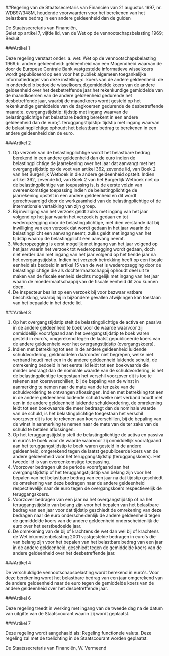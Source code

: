 <meta http-equiv='Content-Type' content='text/html; charset=utf-8' />

##Regeling van de Staatssecretaris van Financiën van 21 augustus 1997, nr. WDB97/348M, houdende voorwaarden voor het berekenen van het belastbare bedrag in een andere geldeenheid dan de gulden

De Staatssecretaris van Financiën,  
Gelet op artikel 7, vijfde lid, van de Wet op de vennootschapsbelasting 1969;
Besluit:     

###Artikel  1  

Deze regeling verstaat onder: a. wet: Wet op de vennootschapsbelasting 1969;b. andere geldeenheid: geldeenheid van een Mogendheid waarvan de door de Europese Centrale Bank vastgestelde informatieve wisselkoers wordt gepubliceerd op een voor het publiek algemeen toegankelijke informatiedrager van deze instelling;c. koers van de andere geldeenheid: de in onderdeel b bedoelde wisselkoers;d.gemiddelde koers van de andere geldeenheid over het desbetreffende jaar:het rekenkundige gemiddelde van de maandkoersen van de andere geldeenheid gedurende het desbetreffende jaar, waarbij de maandkoers wordt gesteld op het rekenkundige gemiddelde van de dagkoersen gedurende de desbetreffende maand;e. overgangstijdstip: tijdstip met ingang waarvan de belastingplichtige het belastbare bedrag berekent in een andere geldeenheid dan de euro;f. teruggangstijdstip: tijdstip met ingang waarvan de belastingplichtige ophoudt het belastbare bedrag te berekenen in een andere geldeenheid dan de euro.  

###Artikel  2  

1.  Op verzoek van de belastingplichtige wordt het belastbare bedrag berekend in een andere geldeenheid dan de euro indien de belastingplichtige de jaarrekening over het jaar dat aanvangt met het overgangstijdstip op de voet van artikel 362, zevende lid, van Boek 2 van het Burgerlijk Wetboek in die andere geldeenheid opstelt. Indien artikel 362, zevende lid, van Boek 2 van het Burgerlijk Wetboek niet op de belastingplichtige van toepassing is, is de eerste volzin van overeenkomstige toepassing indien de belastingplichtige de jaarrekening opstelt in een andere geldeenheid en dit wordt gerechtvaardigd door de werkzaamheid van de belastingplichtige of de internationale vertakking van zijn groep.   
2.  Bij inwilliging van het verzoek geldt zulks met ingang van het jaar volgend op het jaar waarin het verzoek is gedaan en tot wederopzegging door de belastingplichtige, met dien verstande dat bij inwilliging van een verzoek dat wordt gedaan in het jaar waarin de belastingplicht een aanvang neemt, zulks geldt met ingang van het tijdstip waarop de belastingplicht een aanvang neemt.   
3.  Wederopzegging is eerst mogelijk met ingang van het jaar volgend op het jaar waarin het verzoek tot wederopzegging wordt gedaan, doch niet eerder dan met ingang van het jaar volgend op het tiende jaar na het overgangstijdstip. Indien het verzoek betrekking heeft op een fiscale eenheid als bedoeld in artikel 15 van de wet is wederopzegging door de belastingplichtige die als dochtermaatschappij ophoudt deel uit te maken van de fiscale eenheid slechts mogelijk met ingang van het jaar waarin de moedermaatschappij van de fiscale eenheid dit zou kunnen doen.   
4.  De inspecteur beslist op een verzoek bij voor bezwaar vatbare beschikking, waarbij hij in bijzondere gevallen afwijkingen kan toestaan van het bepaalde in het derde lid.   

###Artikel  3  

1.  Op het overgangstijdstip stelt de belastingplichtige de activa en passiva in de andere geldeenheid te boek voor de waarde waarvoor zij onmiddellijk voorafgaand aan het overgangstijdstip te boek waren gesteld in euro's, omgerekend tegen de laatst gepubliceerde koers van de andere geldeenheid voor het overgangstijdstip (overgangskoers).   
2.  Indien met betrekking tot een in de andere geldeenheid luidende schuldvordering, geldmiddelen daaronder niet begrepen, welke niet verband houdt met een in de andere geldeenheid luidende schuld, de omrekening bedoeld in het eerste lid leidt tot een boekwaarde die minder bedraagt dan de nominale waarde van de schuldvordering, is het de belastingplichtige toegestaan het verschil voorzover dit is toe te rekenen aan koersverschillen, bij de bepaling van de winst in aanmerking te nemen naar de mate van de ter zake van de schuldvordering te ontvangen aflossingen. Indien met betrekking tot een in de andere geldeenheid luidende schuld welke niet verband houdt met een in de andere geldeenheid luidende schuldvordering, de omrekening leidt tot een boekwaarde die meer bedraagt dan de nominale waarde van de schuld, is het belastingplichtige toegestaan het verschil voorzover dit is toe te rekenen aan koersverschillen, bij de bepaling van de winst in aanmerking te nemen naar de mate van de ter zake van de schuld te betalen aflossingen.   
3.  Op het teruggangstijdstip stelt de belastingplichtige de activa en passiva in euro's te boek voor de waarde waarvoor zij onmiddellijk voorafgaand aan het teruggangstijdstip te boek waren gesteld in de andere geldeenheid, omgerekend tegen de laatst gepubliceerde koers van de andere geldeenheid voor het teruggangstijdstip (teruggangskoers). Het tweede lid is van overeenkomstige toepassing.   
4.  Voorzover bedragen uit de periode voorafgaand aan het overgangstijdstip of het teruggangstijdstip van belang zijn voor het bepalen van het belastbare bedrag van een jaar na dat tijdstip geschiedt de omrekening van deze bedragen naar de andere geldeenheid respectievelijk naar de euro tegen de overgangskoers respectievelijk de teruggangskoers.   
5.  Voorzover bedragen van een jaar na het overgangstijdstip of na het teruggangstijdstip van belang zijn voor het bepalen van het belastbare bedrag van een jaar voor dat tijdstip geschiedt de omrekening van deze bedragen naar de euro onderscheidenlijk de andere geldeenheid tegen de gemiddelde koers van de andere geldeenheid onderscheidenlijk de euro over het eerstbedoelde jaar.   
6.  De omrekening van de bij of krachtens de wet dan wel bij of krachtens de Wet inkomstenbelasting 2001 vastgestelde bedragen in euro's die van belang zijn voor het bepalen van het belastbare bedrag van een jaar in de andere geldeenheid, geschiedt tegen de gemiddelde koers van de andere geldeenheid over het desbetreffende jaar.   

###Artikel  4  

De verschuldigde vennootschapsbelasting wordt berekend in euro's. Voor deze berekening wordt het belastbare bedrag van een jaar omgerekend van de andere geldeenheid naar de euro tegen de gemiddelde koers van de andere geldeenheid over het desbetreffende jaar.  

###Artikel  6  

Deze regeling treedt in werking met ingang van de tweede dag na de datum van uitgifte van de Staatscourant waarin zij wordt geplaatst.  

###Artikel  7  

Deze regeling wordt aangehaald als: Regeling functionele valuta. 
Deze regeling zal met de toelichting in de Staatscourant worden geplaatst.   

De 
Staatssecretaris van Financiën, 
W. Vermeend      
